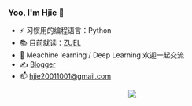 ### Yoo, I'm Hjie 👋
- ⚡ 习惯用的编程语言：Python
- 📚 目前就读：[ZUEL](http://english.zuel.edu.cn/)
- 🎊 Meachine learning / Deep Learning 欢迎一起交流
- ✍️ [Blogger](https://hjiezero.github.io/)
- 📫 hjie20011001@gmail.com  

<div align="center"><img src="https://s2.loli.net/2023/05/29/4lOVDJ3o5my6tha.gif"></div>
